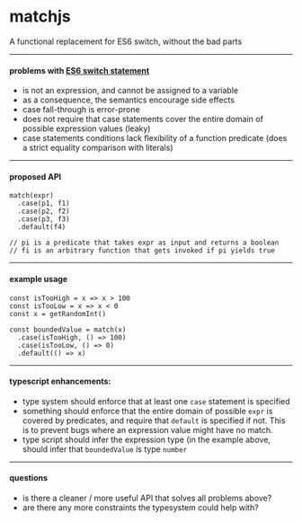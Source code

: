 # matchjs

A functional replacement for ES6 switch, without the bad parts

---

#### problems with [ES6 switch statement](https://developer.mozilla.org/en-US/docs/Web/JavaScript/Reference/Statements/switch)
- is not an expression, and cannot be assigned to a variable
- as a consequence, the semantics encourage side effects
- case fall-through is error-prone
- does not require that case statements cover the entire domain of possible expression values (leaky)
- case statements conditions lack flexibility of a function predicate (does a strict equality comparison with literals)

---

#### proposed API
```es6
match(expr)
  .case(p1, f1)
  .case(p2, f2)
  .case(p3, f3)
  .default(f4)
  
// pi is a predicate that takes expr as input and returns a boolean
// fi is an arbitrary function that gets invoked if pi yields true
```

---

#### example usage
```es6
const isTooHigh = x => x > 100
const isTooLow = x => x < 0
const x = getRandomInt()

const boundedValue = match(x)
  .case(isTooHigh, () => 100)
  .case(isTooLow, () => 0)
  .default(() => x)
```

---

#### typescript enhancements:
- type system should enforce that at least one `case` statement is specified
- something should enforce that the entire domain of possible `expr` is covered by predicates, and require that `default` is specified if not. This is to prevent bugs where an expression value might have no match.
- type script should infer the expression type (in the example above, should infer that `boundedValue` is type `number`
---

#### questions 
- is there a cleaner / more useful API that solves all problems above?
- are there any more constraints the typesystem could help with?
